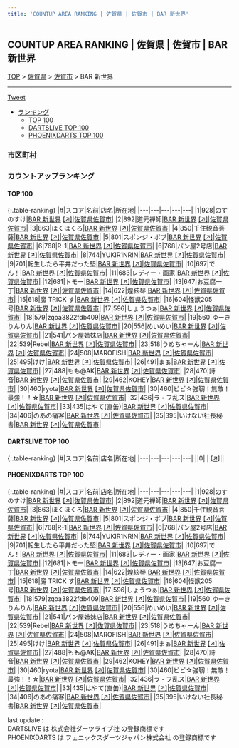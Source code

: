 ```yaml
---
title: 'COUNTUP AREA RANKING | 佐賀県 | 佐賀市 | BAR 新世界'
---
```

## COUNTUP AREA RANKING | 佐賀県 | 佐賀市 | BAR 新世界

[TOP](/darts/rank/) > [佐賀県](/darts/rank/佐賀県/) > [佐賀市](/darts/rank/佐賀県/佐賀市/) > BAR 新世界

___

<a href="https://twitter.com/share?ref_src=twsrc%5Etfw" data-text="COUNTUP AREA RANKING | 佐賀県佐賀市BAR 新世界" class="twitter-share-button" data-hashtags="DARTSLIVE,PHOENIXDARTS,darts,ダーツ" data-show-count="false">Tweet</a>

* [ランキング](#カウントアップランキング)
    * [TOP 100](#top-100)
    * [DARTSLIVE TOP 100](#dartslive-top-100)
    * [PHOENIXDARTS TOP 100](#phoenixdarts-top-100)

### 市区町村

<ul>

</ul>

### カウントアップランキング

#### TOP 100



{:.table-ranking}
|#|スコア|名前|店名|所在地|
|---|---|---|---|---|
|1|928|<span class="rank-name-pd">のすのすけ</span>|<a href="/darts/rank/shops/91928.html">BAR 新世界</a> <a href="https://vs.phoenixdarts.com/jp/shop/shopDetailInfo/s_91928?s_seq=91928">[↗]</a>|<a href="/darts/rank/佐賀県/佐賀市">佐賀県佐賀市</a>|
|2|892|<span class="rank-name-pd">道元禅師</span>|<a href="/darts/rank/shops/91928.html">BAR 新世界</a> <a href="https://vs.phoenixdarts.com/jp/shop/shopDetailInfo/s_91928?s_seq=91928">[↗]</a>|<a href="/darts/rank/佐賀県/佐賀市">佐賀県佐賀市</a>|
|3|863|<span class="rank-name-pd">ほくほくろ</span>|<a href="/darts/rank/shops/91928.html">BAR 新世界</a> <a href="https://vs.phoenixdarts.com/jp/shop/shopDetailInfo/s_91928?s_seq=91928">[↗]</a>|<a href="/darts/rank/佐賀県/佐賀市">佐賀県佐賀市</a>|
|4|850|<span class="rank-name-pd">千住観音菩薩</span>|<a href="/darts/rank/shops/91928.html">BAR 新世界</a> <a href="https://vs.phoenixdarts.com/jp/shop/shopDetailInfo/s_91928?s_seq=91928">[↗]</a>|<a href="/darts/rank/佐賀県/佐賀市">佐賀県佐賀市</a>|
|5|801|<span class="rank-name-pd">スポンジ・ボブ</span>|<a href="/darts/rank/shops/91928.html">BAR 新世界</a> <a href="https://vs.phoenixdarts.com/jp/shop/shopDetailInfo/s_91928?s_seq=91928">[↗]</a>|<a href="/darts/rank/佐賀県/佐賀市">佐賀県佐賀市</a>|
|6|768|<span class="rank-name-pd">R-1</span>|<a href="/darts/rank/shops/91928.html">BAR 新世界</a> <a href="https://vs.phoenixdarts.com/jp/shop/shopDetailInfo/s_91928?s_seq=91928">[↗]</a>|<a href="/darts/rank/佐賀県/佐賀市">佐賀県佐賀市</a>|
|6|768|<span class="rank-name-pd">パン屋2号店</span>|<a href="/darts/rank/shops/91928.html">BAR 新世界</a> <a href="https://vs.phoenixdarts.com/jp/shop/shopDetailInfo/s_91928?s_seq=91928">[↗]</a>|<a href="/darts/rank/佐賀県/佐賀市">佐賀県佐賀市</a>|
|8|744|<span class="rank-name-pd">YUKIR1NR!N</span>|<a href="/darts/rank/shops/91928.html">BAR 新世界</a> <a href="https://vs.phoenixdarts.com/jp/shop/shopDetailInfo/s_91928?s_seq=91928">[↗]</a>|<a href="/darts/rank/佐賀県/佐賀市">佐賀県佐賀市</a>|
|9|701|<span class="rank-name-pd">転生したら平井だった堅</span>|<a href="/darts/rank/shops/91928.html">BAR 新世界</a> <a href="https://vs.phoenixdarts.com/jp/shop/shopDetailInfo/s_91928?s_seq=91928">[↗]</a>|<a href="/darts/rank/佐賀県/佐賀市">佐賀県佐賀市</a>|
|10|697|<span class="rank-name-pd">でん！</span>|<a href="/darts/rank/shops/91928.html">BAR 新世界</a> <a href="https://vs.phoenixdarts.com/jp/shop/shopDetailInfo/s_91928?s_seq=91928">[↗]</a>|<a href="/darts/rank/佐賀県/佐賀市">佐賀県佐賀市</a>|
|11|683|<span class="rank-name-pd">レディー・画家</span>|<a href="/darts/rank/shops/91928.html">BAR 新世界</a> <a href="https://vs.phoenixdarts.com/jp/shop/shopDetailInfo/s_91928?s_seq=91928">[↗]</a>|<a href="/darts/rank/佐賀県/佐賀市">佐賀県佐賀市</a>|
|12|681|<span class="rank-name-pd">トモー</span>|<a href="/darts/rank/shops/91928.html">BAR 新世界</a> <a href="https://vs.phoenixdarts.com/jp/shop/shopDetailInfo/s_91928?s_seq=91928">[↗]</a>|<a href="/darts/rank/佐賀県/佐賀市">佐賀県佐賀市</a>|
|13|647|<span class="rank-name-pd">お豆腐一丁</span>|<a href="/darts/rank/shops/91928.html">BAR 新世界</a> <a href="https://vs.phoenixdarts.com/jp/shop/shopDetailInfo/s_91928?s_seq=91928">[↗]</a>|<a href="/darts/rank/佐賀県/佐賀市">佐賀県佐賀市</a>|
|14|622|<span class="rank-name-pd">煌絃琴</span>|<a href="/darts/rank/shops/91928.html">BAR 新世界</a> <a href="https://vs.phoenixdarts.com/jp/shop/shopDetailInfo/s_91928?s_seq=91928">[↗]</a>|<a href="/darts/rank/佐賀県/佐賀市">佐賀県佐賀市</a>|
|15|618|<span class="rank-name-pd">魔 TRICK  す</span>|<a href="/darts/rank/shops/91928.html">BAR 新世界</a> <a href="https://vs.phoenixdarts.com/jp/shop/shopDetailInfo/s_91928?s_seq=91928">[↗]</a>|<a href="/darts/rank/佐賀県/佐賀市">佐賀県佐賀市</a>|
|16|604|<span class="rank-name-pd">怪獣205号</span>|<a href="/darts/rank/shops/91928.html">BAR 新世界</a> <a href="https://vs.phoenixdarts.com/jp/shop/shopDetailInfo/s_91928?s_seq=91928">[↗]</a>|<a href="/darts/rank/佐賀県/佐賀市">佐賀県佐賀市</a>|
|17|596|<span class="rank-name-pd">しょうつぁ</span>|<a href="/darts/rank/shops/91928.html">BAR 新世界</a> <a href="https://vs.phoenixdarts.com/jp/shop/shopDetailInfo/s_91928?s_seq=91928">[↗]</a>|<a href="/darts/rank/佐賀県/佐賀市">佐賀県佐賀市</a>|
|18|579|<span class="rank-name-pd">zqoa3822fdb409</span>|<a href="/darts/rank/shops/91928.html">BAR 新世界</a> <a href="https://vs.phoenixdarts.com/jp/shop/shopDetailInfo/s_91928?s_seq=91928">[↗]</a>|<a href="/darts/rank/佐賀県/佐賀市">佐賀県佐賀市</a>|
|19|560|<span class="rank-name-pd">ゆーきりんりん</span>|<a href="/darts/rank/shops/91928.html">BAR 新世界</a> <a href="https://vs.phoenixdarts.com/jp/shop/shopDetailInfo/s_91928?s_seq=91928">[↗]</a>|<a href="/darts/rank/佐賀県/佐賀市">佐賀県佐賀市</a>|
|20|556|<span class="rank-name-pd">めいめい</span>|<a href="/darts/rank/shops/91928.html">BAR 新世界</a> <a href="https://vs.phoenixdarts.com/jp/shop/shopDetailInfo/s_91928?s_seq=91928">[↗]</a>|<a href="/darts/rank/佐賀県/佐賀市">佐賀県佐賀市</a>|
|21|541|<span class="rank-name-pd">パン屋姉妹店</span>|<a href="/darts/rank/shops/91928.html">BAR 新世界</a> <a href="https://vs.phoenixdarts.com/jp/shop/shopDetailInfo/s_91928?s_seq=91928">[↗]</a>|<a href="/darts/rank/佐賀県/佐賀市">佐賀県佐賀市</a>|
|22|539|<span class="rank-name-pd">Rebel</span>|<a href="/darts/rank/shops/91928.html">BAR 新世界</a> <a href="https://vs.phoenixdarts.com/jp/shop/shopDetailInfo/s_91928?s_seq=91928">[↗]</a>|<a href="/darts/rank/佐賀県/佐賀市">佐賀県佐賀市</a>|
|23|518|<span class="rank-name-pd">うめちゃーん</span>|<a href="/darts/rank/shops/91928.html">BAR 新世界</a> <a href="https://vs.phoenixdarts.com/jp/shop/shopDetailInfo/s_91928?s_seq=91928">[↗]</a>|<a href="/darts/rank/佐賀県/佐賀市">佐賀県佐賀市</a>|
|24|508|<span class="rank-name-pd">MAROFISH</span>|<a href="/darts/rank/shops/91928.html">BAR 新世界</a> <a href="https://vs.phoenixdarts.com/jp/shop/shopDetailInfo/s_91928?s_seq=91928">[↗]</a>|<a href="/darts/rank/佐賀県/佐賀市">佐賀県佐賀市</a>|
|25|495|<span class="rank-name-pd">けけ</span>|<a href="/darts/rank/shops/91928.html">BAR 新世界</a> <a href="https://vs.phoenixdarts.com/jp/shop/shopDetailInfo/s_91928?s_seq=91928">[↗]</a>|<a href="/darts/rank/佐賀県/佐賀市">佐賀県佐賀市</a>|
|26|491|<span class="rank-name-pd">まぁ</span>|<a href="/darts/rank/shops/91928.html">BAR 新世界</a> <a href="https://vs.phoenixdarts.com/jp/shop/shopDetailInfo/s_91928?s_seq=91928">[↗]</a>|<a href="/darts/rank/佐賀県/佐賀市">佐賀県佐賀市</a>|
|27|488|<span class="rank-name-pd">もも@AK</span>|<a href="/darts/rank/shops/91928.html">BAR 新世界</a> <a href="https://vs.phoenixdarts.com/jp/shop/shopDetailInfo/s_91928?s_seq=91928">[↗]</a>|<a href="/darts/rank/佐賀県/佐賀市">佐賀県佐賀市</a>|
|28|470|<span class="rank-name-pd">詩音</span>|<a href="/darts/rank/shops/91928.html">BAR 新世界</a> <a href="https://vs.phoenixdarts.com/jp/shop/shopDetailInfo/s_91928?s_seq=91928">[↗]</a>|<a href="/darts/rank/佐賀県/佐賀市">佐賀県佐賀市</a>|
|29|462|<span class="rank-name-pd">KOHEY</span>|<a href="/darts/rank/shops/91928.html">BAR 新世界</a> <a href="https://vs.phoenixdarts.com/jp/shop/shopDetailInfo/s_91928?s_seq=91928">[↗]</a>|<a href="/darts/rank/佐賀県/佐賀市">佐賀県佐賀市</a>|
|30|460|<span class="rank-name-pd">ryota</span>|<a href="/darts/rank/shops/91928.html">BAR 新世界</a> <a href="https://vs.phoenixdarts.com/jp/shop/shopDetailInfo/s_91928?s_seq=91928">[↗]</a>|<a href="/darts/rank/佐賀県/佐賀市">佐賀県佐賀市</a>|
|30|460|<span class="rank-name-pd">ビビ☆強靭！無敵！最強！！‪☆</span>|<a href="/darts/rank/shops/91928.html">BAR 新世界</a> <a href="https://vs.phoenixdarts.com/jp/shop/shopDetailInfo/s_91928?s_seq=91928">[↗]</a>|<a href="/darts/rank/佐賀県/佐賀市">佐賀県佐賀市</a>|
|32|436|<span class="rank-name-pd">ラ・フ乱ス</span>|<a href="/darts/rank/shops/91928.html">BAR 新世界</a> <a href="https://vs.phoenixdarts.com/jp/shop/shopDetailInfo/s_91928?s_seq=91928">[↗]</a>|<a href="/darts/rank/佐賀県/佐賀市">佐賀県佐賀市</a>|
|33|435|<span class="rank-name-pd">はやて(直缶)</span>|<a href="/darts/rank/shops/91928.html">BAR 新世界</a> <a href="https://vs.phoenixdarts.com/jp/shop/shopDetailInfo/s_91928?s_seq=91928">[↗]</a>|<a href="/darts/rank/佐賀県/佐賀市">佐賀県佐賀市</a>|
|34|406|<span class="rank-name-pd">のあの痛客</span>|<a href="/darts/rank/shops/91928.html">BAR 新世界</a> <a href="https://vs.phoenixdarts.com/jp/shop/shopDetailInfo/s_91928?s_seq=91928">[↗]</a>|<a href="/darts/rank/佐賀県/佐賀市">佐賀県佐賀市</a>|
|35|395|<span class="rank-name-pd">いけない社長秘書</span>|<a href="/darts/rank/shops/91928.html">BAR 新世界</a> <a href="https://vs.phoenixdarts.com/jp/shop/shopDetailInfo/s_91928?s_seq=91928">[↗]</a>|<a href="/darts/rank/佐賀県/佐賀市">佐賀県佐賀市</a>|


#### DARTSLIVE TOP 100



{:.table-ranking}
|#|スコア|名前|店名|所在地|
|---|---|---|---|---|
||0|<span class="rank-name-dl"> </span>|<a href="/darts/rank/shops/.html"></a> <a href="">[↗]</a>|<a href="/darts/rank//"></a>|


#### PHOENIXDARTS TOP 100



{:.table-ranking}
|#|スコア|名前|店名|所在地|
|---|---|---|---|---|
|1|928|<span class="rank-name-pd">のすのすけ</span>|<a href="/darts/rank/shops/91928.html">BAR 新世界</a> <a href="https://vs.phoenixdarts.com/jp/shop/shopDetailInfo/s_91928?s_seq=91928">[↗]</a>|<a href="/darts/rank/佐賀県/佐賀市">佐賀県佐賀市</a>|
|2|892|<span class="rank-name-pd">道元禅師</span>|<a href="/darts/rank/shops/91928.html">BAR 新世界</a> <a href="https://vs.phoenixdarts.com/jp/shop/shopDetailInfo/s_91928?s_seq=91928">[↗]</a>|<a href="/darts/rank/佐賀県/佐賀市">佐賀県佐賀市</a>|
|3|863|<span class="rank-name-pd">ほくほくろ</span>|<a href="/darts/rank/shops/91928.html">BAR 新世界</a> <a href="https://vs.phoenixdarts.com/jp/shop/shopDetailInfo/s_91928?s_seq=91928">[↗]</a>|<a href="/darts/rank/佐賀県/佐賀市">佐賀県佐賀市</a>|
|4|850|<span class="rank-name-pd">千住観音菩薩</span>|<a href="/darts/rank/shops/91928.html">BAR 新世界</a> <a href="https://vs.phoenixdarts.com/jp/shop/shopDetailInfo/s_91928?s_seq=91928">[↗]</a>|<a href="/darts/rank/佐賀県/佐賀市">佐賀県佐賀市</a>|
|5|801|<span class="rank-name-pd">スポンジ・ボブ</span>|<a href="/darts/rank/shops/91928.html">BAR 新世界</a> <a href="https://vs.phoenixdarts.com/jp/shop/shopDetailInfo/s_91928?s_seq=91928">[↗]</a>|<a href="/darts/rank/佐賀県/佐賀市">佐賀県佐賀市</a>|
|6|768|<span class="rank-name-pd">R-1</span>|<a href="/darts/rank/shops/91928.html">BAR 新世界</a> <a href="https://vs.phoenixdarts.com/jp/shop/shopDetailInfo/s_91928?s_seq=91928">[↗]</a>|<a href="/darts/rank/佐賀県/佐賀市">佐賀県佐賀市</a>|
|6|768|<span class="rank-name-pd">パン屋2号店</span>|<a href="/darts/rank/shops/91928.html">BAR 新世界</a> <a href="https://vs.phoenixdarts.com/jp/shop/shopDetailInfo/s_91928?s_seq=91928">[↗]</a>|<a href="/darts/rank/佐賀県/佐賀市">佐賀県佐賀市</a>|
|8|744|<span class="rank-name-pd">YUKIR1NR!N</span>|<a href="/darts/rank/shops/91928.html">BAR 新世界</a> <a href="https://vs.phoenixdarts.com/jp/shop/shopDetailInfo/s_91928?s_seq=91928">[↗]</a>|<a href="/darts/rank/佐賀県/佐賀市">佐賀県佐賀市</a>|
|9|701|<span class="rank-name-pd">転生したら平井だった堅</span>|<a href="/darts/rank/shops/91928.html">BAR 新世界</a> <a href="https://vs.phoenixdarts.com/jp/shop/shopDetailInfo/s_91928?s_seq=91928">[↗]</a>|<a href="/darts/rank/佐賀県/佐賀市">佐賀県佐賀市</a>|
|10|697|<span class="rank-name-pd">でん！</span>|<a href="/darts/rank/shops/91928.html">BAR 新世界</a> <a href="https://vs.phoenixdarts.com/jp/shop/shopDetailInfo/s_91928?s_seq=91928">[↗]</a>|<a href="/darts/rank/佐賀県/佐賀市">佐賀県佐賀市</a>|
|11|683|<span class="rank-name-pd">レディー・画家</span>|<a href="/darts/rank/shops/91928.html">BAR 新世界</a> <a href="https://vs.phoenixdarts.com/jp/shop/shopDetailInfo/s_91928?s_seq=91928">[↗]</a>|<a href="/darts/rank/佐賀県/佐賀市">佐賀県佐賀市</a>|
|12|681|<span class="rank-name-pd">トモー</span>|<a href="/darts/rank/shops/91928.html">BAR 新世界</a> <a href="https://vs.phoenixdarts.com/jp/shop/shopDetailInfo/s_91928?s_seq=91928">[↗]</a>|<a href="/darts/rank/佐賀県/佐賀市">佐賀県佐賀市</a>|
|13|647|<span class="rank-name-pd">お豆腐一丁</span>|<a href="/darts/rank/shops/91928.html">BAR 新世界</a> <a href="https://vs.phoenixdarts.com/jp/shop/shopDetailInfo/s_91928?s_seq=91928">[↗]</a>|<a href="/darts/rank/佐賀県/佐賀市">佐賀県佐賀市</a>|
|14|622|<span class="rank-name-pd">煌絃琴</span>|<a href="/darts/rank/shops/91928.html">BAR 新世界</a> <a href="https://vs.phoenixdarts.com/jp/shop/shopDetailInfo/s_91928?s_seq=91928">[↗]</a>|<a href="/darts/rank/佐賀県/佐賀市">佐賀県佐賀市</a>|
|15|618|<span class="rank-name-pd">魔 TRICK  す</span>|<a href="/darts/rank/shops/91928.html">BAR 新世界</a> <a href="https://vs.phoenixdarts.com/jp/shop/shopDetailInfo/s_91928?s_seq=91928">[↗]</a>|<a href="/darts/rank/佐賀県/佐賀市">佐賀県佐賀市</a>|
|16|604|<span class="rank-name-pd">怪獣205号</span>|<a href="/darts/rank/shops/91928.html">BAR 新世界</a> <a href="https://vs.phoenixdarts.com/jp/shop/shopDetailInfo/s_91928?s_seq=91928">[↗]</a>|<a href="/darts/rank/佐賀県/佐賀市">佐賀県佐賀市</a>|
|17|596|<span class="rank-name-pd">しょうつぁ</span>|<a href="/darts/rank/shops/91928.html">BAR 新世界</a> <a href="https://vs.phoenixdarts.com/jp/shop/shopDetailInfo/s_91928?s_seq=91928">[↗]</a>|<a href="/darts/rank/佐賀県/佐賀市">佐賀県佐賀市</a>|
|18|579|<span class="rank-name-pd">zqoa3822fdb409</span>|<a href="/darts/rank/shops/91928.html">BAR 新世界</a> <a href="https://vs.phoenixdarts.com/jp/shop/shopDetailInfo/s_91928?s_seq=91928">[↗]</a>|<a href="/darts/rank/佐賀県/佐賀市">佐賀県佐賀市</a>|
|19|560|<span class="rank-name-pd">ゆーきりんりん</span>|<a href="/darts/rank/shops/91928.html">BAR 新世界</a> <a href="https://vs.phoenixdarts.com/jp/shop/shopDetailInfo/s_91928?s_seq=91928">[↗]</a>|<a href="/darts/rank/佐賀県/佐賀市">佐賀県佐賀市</a>|
|20|556|<span class="rank-name-pd">めいめい</span>|<a href="/darts/rank/shops/91928.html">BAR 新世界</a> <a href="https://vs.phoenixdarts.com/jp/shop/shopDetailInfo/s_91928?s_seq=91928">[↗]</a>|<a href="/darts/rank/佐賀県/佐賀市">佐賀県佐賀市</a>|
|21|541|<span class="rank-name-pd">パン屋姉妹店</span>|<a href="/darts/rank/shops/91928.html">BAR 新世界</a> <a href="https://vs.phoenixdarts.com/jp/shop/shopDetailInfo/s_91928?s_seq=91928">[↗]</a>|<a href="/darts/rank/佐賀県/佐賀市">佐賀県佐賀市</a>|
|22|539|<span class="rank-name-pd">Rebel</span>|<a href="/darts/rank/shops/91928.html">BAR 新世界</a> <a href="https://vs.phoenixdarts.com/jp/shop/shopDetailInfo/s_91928?s_seq=91928">[↗]</a>|<a href="/darts/rank/佐賀県/佐賀市">佐賀県佐賀市</a>|
|23|518|<span class="rank-name-pd">うめちゃーん</span>|<a href="/darts/rank/shops/91928.html">BAR 新世界</a> <a href="https://vs.phoenixdarts.com/jp/shop/shopDetailInfo/s_91928?s_seq=91928">[↗]</a>|<a href="/darts/rank/佐賀県/佐賀市">佐賀県佐賀市</a>|
|24|508|<span class="rank-name-pd">MAROFISH</span>|<a href="/darts/rank/shops/91928.html">BAR 新世界</a> <a href="https://vs.phoenixdarts.com/jp/shop/shopDetailInfo/s_91928?s_seq=91928">[↗]</a>|<a href="/darts/rank/佐賀県/佐賀市">佐賀県佐賀市</a>|
|25|495|<span class="rank-name-pd">けけ</span>|<a href="/darts/rank/shops/91928.html">BAR 新世界</a> <a href="https://vs.phoenixdarts.com/jp/shop/shopDetailInfo/s_91928?s_seq=91928">[↗]</a>|<a href="/darts/rank/佐賀県/佐賀市">佐賀県佐賀市</a>|
|26|491|<span class="rank-name-pd">まぁ</span>|<a href="/darts/rank/shops/91928.html">BAR 新世界</a> <a href="https://vs.phoenixdarts.com/jp/shop/shopDetailInfo/s_91928?s_seq=91928">[↗]</a>|<a href="/darts/rank/佐賀県/佐賀市">佐賀県佐賀市</a>|
|27|488|<span class="rank-name-pd">もも@AK</span>|<a href="/darts/rank/shops/91928.html">BAR 新世界</a> <a href="https://vs.phoenixdarts.com/jp/shop/shopDetailInfo/s_91928?s_seq=91928">[↗]</a>|<a href="/darts/rank/佐賀県/佐賀市">佐賀県佐賀市</a>|
|28|470|<span class="rank-name-pd">詩音</span>|<a href="/darts/rank/shops/91928.html">BAR 新世界</a> <a href="https://vs.phoenixdarts.com/jp/shop/shopDetailInfo/s_91928?s_seq=91928">[↗]</a>|<a href="/darts/rank/佐賀県/佐賀市">佐賀県佐賀市</a>|
|29|462|<span class="rank-name-pd">KOHEY</span>|<a href="/darts/rank/shops/91928.html">BAR 新世界</a> <a href="https://vs.phoenixdarts.com/jp/shop/shopDetailInfo/s_91928?s_seq=91928">[↗]</a>|<a href="/darts/rank/佐賀県/佐賀市">佐賀県佐賀市</a>|
|30|460|<span class="rank-name-pd">ryota</span>|<a href="/darts/rank/shops/91928.html">BAR 新世界</a> <a href="https://vs.phoenixdarts.com/jp/shop/shopDetailInfo/s_91928?s_seq=91928">[↗]</a>|<a href="/darts/rank/佐賀県/佐賀市">佐賀県佐賀市</a>|
|30|460|<span class="rank-name-pd">ビビ☆強靭！無敵！最強！！‪☆</span>|<a href="/darts/rank/shops/91928.html">BAR 新世界</a> <a href="https://vs.phoenixdarts.com/jp/shop/shopDetailInfo/s_91928?s_seq=91928">[↗]</a>|<a href="/darts/rank/佐賀県/佐賀市">佐賀県佐賀市</a>|
|32|436|<span class="rank-name-pd">ラ・フ乱ス</span>|<a href="/darts/rank/shops/91928.html">BAR 新世界</a> <a href="https://vs.phoenixdarts.com/jp/shop/shopDetailInfo/s_91928?s_seq=91928">[↗]</a>|<a href="/darts/rank/佐賀県/佐賀市">佐賀県佐賀市</a>|
|33|435|<span class="rank-name-pd">はやて(直缶)</span>|<a href="/darts/rank/shops/91928.html">BAR 新世界</a> <a href="https://vs.phoenixdarts.com/jp/shop/shopDetailInfo/s_91928?s_seq=91928">[↗]</a>|<a href="/darts/rank/佐賀県/佐賀市">佐賀県佐賀市</a>|
|34|406|<span class="rank-name-pd">のあの痛客</span>|<a href="/darts/rank/shops/91928.html">BAR 新世界</a> <a href="https://vs.phoenixdarts.com/jp/shop/shopDetailInfo/s_91928?s_seq=91928">[↗]</a>|<a href="/darts/rank/佐賀県/佐賀市">佐賀県佐賀市</a>|
|35|395|<span class="rank-name-pd">いけない社長秘書</span>|<a href="/darts/rank/shops/91928.html">BAR 新世界</a> <a href="https://vs.phoenixdarts.com/jp/shop/shopDetailInfo/s_91928?s_seq=91928">[↗]</a>|<a href="/darts/rank/佐賀県/佐賀市">佐賀県佐賀市</a>|


<div class="footer border-top border-gray-light mt-5 pt-3 text-right text-gray">
    last update : <span style="font-weight: italic" id="foot_last_modified"></span><br />
    DARTSLIVE は 株式会社ダーツライブ社 の登録商標です<br />
    PHOENIXDARTS は フェニックスダーツジャパン株式会社 の登録商標です<br />
</div>

<script src="https://cdnjs.cloudflare.com/ajax/libs/jquery.tablesorter/2.31.3/js/jquery.tablesorter.min.js" integrity="sha512-qzgd5cYSZcosqpzpn7zF2ZId8f/8CHmFKZ8j7mU4OUXTNRd5g+ZHBPsgKEwoqxCtdQvExE5LprwwPAgoicguNg==" crossorigin="anonymous" referrerpolicy="no-referrer"></script>
<link rel="stylesheet" href="https://cdnjs.cloudflare.com/ajax/libs/jquery.tablesorter/2.31.3/css/theme.default.min.css" integrity="sha512-wghhOJkjQX0Lh3NSWvNKeZ0ZpNn+SPVXX1Qyc9OCaogADktxrBiBdKGDoqVUOyhStvMBmJQ8ZdMHiR3wuEq8+w==" crossorigin="anonymous" referrerpolicy="no-referrer" />
<script>
$(function() {
    $(".table-ranking").tablesorter({sortList:[[0, 0]]});
    $("#foot_last_modified").text(formatDate(new Date(document.lastModified), 'yyyy-MM-dd HH:mm:ss'));
});
</script>

<script async src="https://platform.twitter.com/widgets.js" charset="utf-8"></script>